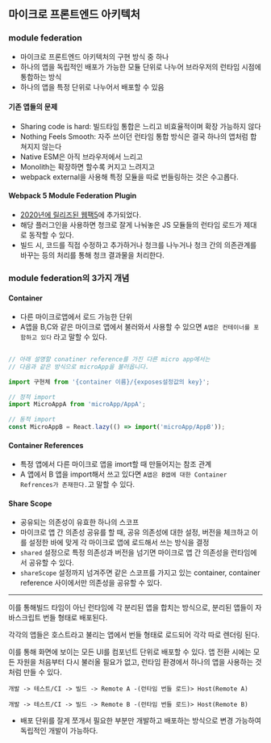 ## 마이크로 프론트엔드 아키텍처

### module federation

- 마이크로 프론트엔드 아키텍처의 구현 방식 중 하나
- 하나의 앱을 독립적인 배포가 가능한 모듈 단위로 나누어 브라우저의 런타임 시점에 통합하는 방식
- 하나의 앱을 특정 단위로 나누어서 배포할 수 있음

#### 기존 앱들의 문제

- Sharing code is hard: 빌드타임 통합은 느리고 비효율적이며 확장 가능하지 않다
- Nothing Feels Smooth: 자주 쓰이던 런타임 통합 방식은 결국 하나의 앱처럼 합쳐지지 않는다
- Native ESM은 아직 브라우저에서 느리고
- Monolith는 확장하면 할수록 커지고 느려지고
- webpack external을 사용해 특정 모듈을 따로 번들링하는 것은 수고롭다.

#### Webpack 5 Module Federation Plugin

- [2020년에 릴리즈된 웹팩5](https://webpack.js.org/blog/2020-10-10-webpack-5-release/#module-federation)에 추가되었다.
- 해당 플러그인을 사용하면 청크로 잘게 나눠놓은 JS 모듈들의 런타임 로드가 제대로 동작할 수 있다.
- 빌드 시, 코드를 직접 수정하고 추가하거나 청크를 나누거나 청크 간의 의존관계를 바꾸는 등의 처리를 통해 청크 결과물을 처리한다.

### module federation의 3가지 개념

#### Container

- 다른 마이크로앱에서 로드 가능한 단위
- A앱을 B,C와 같은 마이크로 앱에서 불러와서 사용할 수 있으면 `A앱은 컨테이너를 포함하고 있다` 라고 말할 수 있다.

```js

// 아래 설명할 conatiner reference를 가진 다른 micro app에서는
// 다음과 같은 방식으로 microApp을 불러옵니다.
​
import 구현체 from '{container 이름}/{exposes설정값의 key}';
​
// 정적 import
import MicroAppA from 'microApp/AppA';
​
// 동적 import
const MicroAppB = React.lazy(() => import('microApp/AppB'));
```

#### Container References

- 특정 앱에서 다른 마이크로 앱을 imort할 때 만들어지는 참조 관계
- A 앱에서 B 앱을 import해서 쓰고 있다면 `A앱은 B앱에 대한 Container Refrences가 존재한다.`고 말할 수 있다.

#### Share Scope

- 공유되는 의존성이 유효한 하나의 스코프
- 마이크로 앱 간 의존성 공유를 할 때, 공유 의존성에 대한 설정, 버전을 체크하고 이를 설정한 바에 맞게 각 마이크로 앱에 로드해서 쓰는 방식을 결정
- `shared` 설정으로 특정 의존성과 버전을 넘기면 마이크로 앱 간 의존성을 런타임에서 공유할 수 있다.
- `shareScope` 설정까지 넘겨주면 같은 스코프를 가지고 있는 container, container reference 사이에서만 의존성을 공유할 수 있다.

---

이를 통해빌드 타임이 아닌 런타임에 각 분리된 앱을 합치는 방식으로, 분리된 앱들이 자바스크립트 번들 형태로 배포된다.

각각의 앱들은 호스트라고 불리는 앱에서 번들 형태로 로드되어 각각 따로 렌더링 된다.

이를 통해 화면에 보이는 모든 UI를 컴포넌트 단위로 배포할 수 있다. 앱 전환 시에는 모든 자원을 처음부터 다시 불러올 필요가 없고, 런타임 환경에서 하나의 앱을 사용하는 것처럼 만들 수 있다.

```
개발 -> 테스트/CI -> 빌드 -> Remote A -(런타임 번들 로드)> Host(Remote A)

개발 -> 테스트/CI -> 빌드 -> Remote B -(런타임 번들 로드)> Host(Remote B)
```

- 배포 단위를 잘게 쪼개서 필요한 부분만 개발하고 배포하는 방식으로 변경 가능하여 독립적인 개발이 가능하다.
